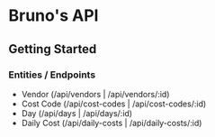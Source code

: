 # Bruno's API

## Getting Started

### Entities / Endpoints

- Vendor (/api/vendors | /api/vendors/:id)
- Cost Code (/api/cost-codes | /api/cost-codes/:id)
- Day (/api/days | /api/days/:id)
- Daily Cost (/api/daily-costs | /api/daily-costs/:id)

